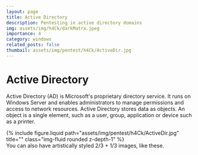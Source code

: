 ```yaml
---
layout: page
title: Active Directory
description: Pentesting in active directory domains
img: assets/img/h4Ck/darkMatrx.jpeg
importance: 4
category: windows
related_posts: false
thumbail: assets/img/pentest/h4Ck/ActiveDir.jpg
---
```


# Active Directory

Active Directory (AD) is Microsoft's proprietary directory service. It runs on Windows Server and enables administrators to manage permissions and access to network resources. Active Directory stores data as objects. An object is a single element, such as a user, group, application or device such as a printer.

<div class="row justify-content-sm-center">
    <div class="col-sm-8 mt-3 mt-md-0">
        {% include figure.liquid path="assets/img/pentest/h4Ck/ActiveDir.jpg" title="" class="img-fluid rounded z-depth-1" %}
    </div>
</div>
<div class="caption">
    You can also have artistically styled 2/3 + 1/3 images, like these.
</div>
